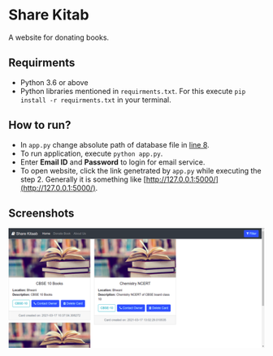 # Share Kitab
A website for donating books.

## Requirments
- Python 3.6 or above
- Python libraries mentioned in `requirments.txt`. For this execute `pip install -r requirments.txt` in your terminal.


## How to run?
- In `app.py` change absolute path of database file in [line 8](https://github.com/raghav-dalmia/kitab_app/blob/997d2ba4054c2bbff1a7f6d2675168088cddc1b5/app.py#L8).
- To run application, execute `python app.py`.
- Enter **Email ID** and **Password** to login for email service.
- To open website, click the link genetrated by `app.py` while executing the step 2. Generally it is something like [http://127.0.0.1:5000/](http://127.0.0.1:5000/).

## Screenshots
![ss1](https://github.com/raghav-dalmia/kitab_app/blob/main/screenshots/Screenshot-1.png)

